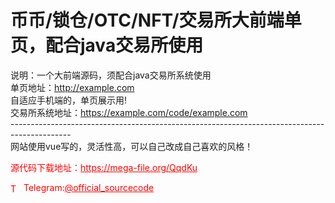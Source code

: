 # 币币/锁仓/OTC/NFT/交易所大前端单页，配合java交易所使用

说明：一个大前端源码，须配合java交易所系统使用<br>单页地址：http://example.com<br>自适应手机端的，单页展示用!<br>交易所系统地址：https://example.com/code/example.com<br>---------------------------------------------------------------------------------------------<br>网站使用vue写的，灵活性高，可以自己改成自己喜欢的风格！<br>


<p style="color: red;">源代码下载地址：<a href="https://mega-file.org/QqdKu" style="color: red;">https://mega-file.org/QqdKu</a></p><p style="color: red;"><img src="https://cdn-icons-png.flaticon.com/512/2111/2111646.png" alt="Telegram Icon" style="width: 16px; vertical-align: middle; margin-right: 5px;">Telegram:<a href="https://t.me/official_sourcecode" style="color: red;">@official_sourcecode</a></p>